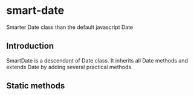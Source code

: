 # smart-date
Smarter Date class than the default javascript Date

## Introduction

SmartDate is a descendant of Date class. It inherits all Date methods and extends Date by adding several practical methods.

## Static methods

